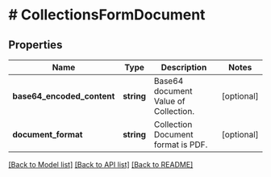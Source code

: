 # # CollectionsFormDocument

## Properties

Name | Type | Description | Notes
------------ | ------------- | ------------- | -------------
**base64_encoded_content** | **string** | Base64 document Value of Collection. | [optional]
**document_format** | **string** | Collection Document format is PDF. | [optional]

[[Back to Model list]](../../README.md#models) [[Back to API list]](../../README.md#endpoints) [[Back to README]](../../README.md)
